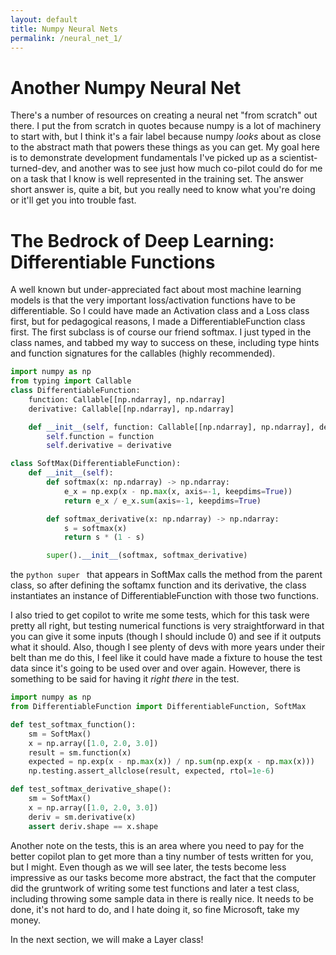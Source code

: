 ```yaml
---
layout: default
title: Numpy Neural Nets
permalink: /neural_net_1/
---
```

# Another Numpy Neural Net
There's a number of resources on creating a neural net "from scratch" out there. I put the from scratch in quotes because numpy is a lot of machinery to start with, but I think it's a fair label because numpy *looks* about as close to the abstract math that powers these things as you can get. My goal here is to demonstrate development fundamentals I've picked up as a scientist-turned-dev, and another was to see just how much co-pilot could do for me on a task that I know is well represented in the training set. The answer short answer is, quite a bit, but you really need to know what you're doing or it'll get you into trouble fast.

# The Bedrock of Deep Learning: Differentiable Functions
A well known but under-appreciated fact about most machine learning models is that the very important loss/activation functions have to be differentiable. So I could have made an Activation class and a Loss class first, but for pedagogical reasons, I made a DifferentiableFunction class first. The first subclass is of course our friend softmax.  I just typed in the class names, and tabbed my way to success on these, including type hints and function signatures for the callables (highly recommended).

```python
import numpy as np
from typing import Callable
class DifferentiableFunction:
    function: Callable[[np.ndarray], np.ndarray]
    derivative: Callable[[np.ndarray], np.ndarray]

    def __init__(self, function: Callable[[np.ndarray], np.ndarray], derivative: Callable[[np.ndarray], np.ndarray]):
        self.function = function
        self.derivative = derivative

class SoftMax(DifferentiableFunction):
    def __init__(self):
        def softmax(x: np.ndarray) -> np.ndarray:
            e_x = np.exp(x - np.max(x, axis=-1, keepdims=True))
            return e_x / e_x.sum(axis=-1, keepdims=True)

        def softmax_derivative(x: np.ndarray) -> np.ndarray:
            s = softmax(x)
            return s * (1 - s)

        super().__init__(softmax, softmax_derivative)
```

the ```python super ``` that appears in SoftMax calls the method from the parent class, so after defining the softamx function and its derivative, the class instantiates an instance of DifferentiableFunction with those two functions.

I also tried to get copilot to write me some tests, which for this task were pretty all right, but testing numerical functions is very straightforward in that you can give it some inputs (though I should include 0) and see if it outputs what it should. Also, though I see plenty of devs with more years under their belt than me do this, I feel like it could have made a fixture to house the test data since it's going to be used over and over again. However, there is something to be said for having it *right there* in the test.

```python
import numpy as np
from DifferentiableFunction import DifferentiableFunction, SoftMax

def test_softmax_function():
    sm = SoftMax()
    x = np.array([1.0, 2.0, 3.0])
    result = sm.function(x)
    expected = np.exp(x - np.max(x)) / np.sum(np.exp(x - np.max(x)))
    np.testing.assert_allclose(result, expected, rtol=1e-6)

def test_softmax_derivative_shape():
    sm = SoftMax()
    x = np.array([1.0, 2.0, 3.0])
    deriv = sm.derivative(x)
    assert deriv.shape == x.shape
```

Another note on the tests, this is an area where you need to pay for the better copilot plan to get more than a tiny number of tests written for you, but I might. Even though as we will see later, the tests become less impressive as our tasks become more abstract, the fact that the computer did the gruntwork of writing some test functions and later a test class, including throwing some sample data in there is really nice. It needs to be done, it's not hard to do, and I hate doing it, so fine Microsoft, take my money.

In the next section, we will make a Layer class!